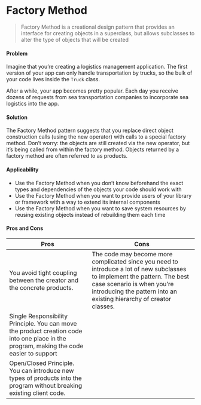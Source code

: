 # **Factory Method**

> Factory Method is a creational design pattern that provides an interface for creating objects in a superclass, but allows subclasses to alter the type of objects that will be created

#### **Problem**

Imagine that you’re creating a logistics management application. The first version of your app can only handle transportation by trucks, so the bulk of your code lives inside the `Truck` class.

After a while, your app becomes pretty popular. Each day you receive dozens of requests from sea transportation companies to incorporate sea logistics into the app.

#### **Solution**

The Factory Method pattern suggests that you replace direct object construction calls (using the new operator) with calls to a special factory method. Don’t worry: the objects are still created via the new operator, but it’s being called from within the factory method. Objects returned by a factory method are often referred to as products.

#### **Applicability**

- Use the Factory Method when you don’t know beforehand the exact types and dependencies of the objects your code should work with
- Use the Factory Method when you want to provide users of your library or framework with a way to extend its internal components
- Use the Factory Method when you want to save system resources by reusing existing objects instead of rebuilding them each time

#### **Pros and Cons**

| Pros                                                                                                                                     | Cons                                                                                                                                                                                                                            |
| ---------------------------------------------------------------------------------------------------------------------------------------- | ------------------------------------------------------------------------------------------------------------------------------------------------------------------------------------------------------------------------------- |
| You avoid tight coupling between the creator and the concrete products.                                                                  | The code may become more complicated since you need to introduce a lot of new subclasses to implement the pattern. The best case scenario is when you’re introducing the pattern into an existing hierarchy of creator classes. |
| Single Responsibility Principle. You can move the product creation code into one place in the program, making the code easier to support |                                                                                                                                                                                                                                 |
| Open/Closed Principle. You can introduce new types of products into the program without breaking existing client code.                   |                                                                                                                                                                                                                                 |
